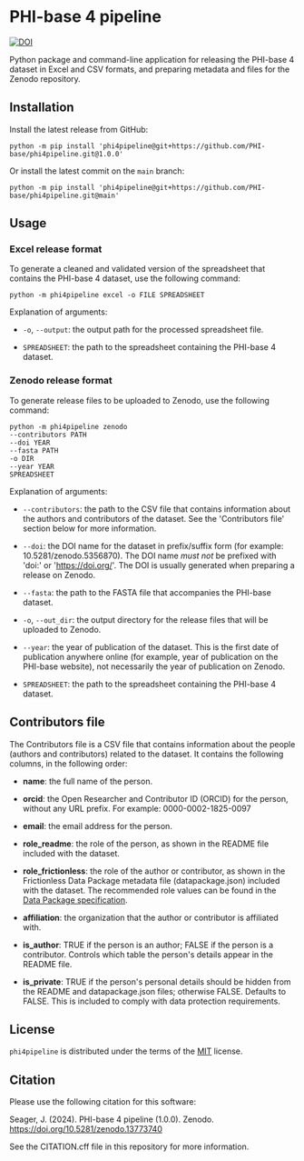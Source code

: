 # PHI-base 4 pipeline

[![DOI](https://zenodo.org/badge/DOI/10.5281/zenodo.10722193.svg)](https://doi.org/10.5281/zenodo.10722193)

Python package and command-line application for releasing the PHI-base 4 dataset in Excel and CSV formats, and preparing metadata and files for the Zenodo repository.

## Installation

Install the latest release from GitHub:

```
python -m pip install 'phi4pipeline@git+https://github.com/PHI-base/phi4pipeline.git@1.0.0'
```

Or install the latest commit on the `main` branch:

```
python -m pip install 'phi4pipeline@git+https://github.com/PHI-base/phi4pipeline.git@main'
```

## Usage

### Excel release format

To generate a cleaned and validated version of the spreadsheet that contains the PHI-base 4 dataset, use the following command:

```
python -m phi4pipeline excel -o FILE SPREADSHEET
```

Explanation of arguments:

* `-o`, `--output`: the output path for the processed spreadsheet file.

* `SPREADSHEET`: the path to the spreadsheet containing the PHI-base 4 dataset.

### Zenodo release format

To generate release files to be uploaded to Zenodo, use the following command:

```
python -m phi4pipeline zenodo
--contributors PATH
--doi YEAR
--fasta PATH
-o DIR
--year YEAR
SPREADSHEET
```

Explanation of arguments:

* `--contributors`: the path to the CSV file that contains information about the authors and contributors of the dataset. See the 'Contributors file' section below for more information.

* `--doi`: the DOI name for the dataset in prefix/suffix form (for example: 10.5281/zenodo.5356870). The DOI name _must not_ be prefixed with 'doi:' or 'https://doi.org/'. The DOI is usually generated when preparing a release on Zenodo.

* `--fasta`: the path to the FASTA file that accompanies the PHI-base dataset.

* `-o`, `--out_dir`: the output directory for the release files that will be uploaded to Zenodo.

* `--year`: the year of publication of the dataset. This is the first date of publication anywhere online (for example, year of publication on the PHI-base website), not necessarily the year of publication on Zenodo.

* `SPREADSHEET`: the path to the spreadsheet containing the PHI-base 4 dataset.

## Contributors file

The Contributors file is a CSV file that contains information about the people (authors and contributors) related to the dataset. It contains the following columns, in the following order:

* **name**: the full name of the person.

* **orcid**: the Open Researcher and Contributor ID (ORCID) for the person, without any URL prefix. For example: 0000-0002-1825-0097

* **email**: the email address for the person.

* **role_readme**: the role of the person, as shown in the README file included with the dataset.

* **role_frictionless**: the role of the author or contributor, as shown in the Frictionless Data Package metadata file (datapackage.json) included with the dataset. The recommended role values can be found in the [Data Package specification](https://specs.frictionlessdata.io/data-package/#contributors).

* **affiliation**: the organization that the author or contributor is affiliated with.

* **is_author**: TRUE if the person is an author; FALSE if the person is a contributor. Controls which table the person's details appear in the README file.

* **is_private**: TRUE if the person's personal details should be hidden from the README and datapackage.json files; otherwise FALSE. Defaults to FALSE. This is included to comply with data protection requirements.

## License

`phi4pipeline` is distributed under the terms of the [MIT](https://spdx.org/licenses/MIT.html) license.

## Citation

Please use the following citation for this software:

Seager, J. (2024). PHI-base 4 pipeline (1.0.0). Zenodo. https://doi.org/10.5281/zenodo.13773740

See the CITATION.cff file in this repository for more information.
